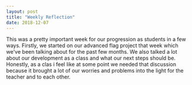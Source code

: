 ```yaml
---
layout: post
title: "Weekly Reflection"
date: 2018-12-07
---
```




This was a pretty important week for our progression as students in a few ways. Firstly, we started on our advanced flag project that week which we've been talking about for the past few months. We also talked a lot about our development as a class and what our next steps should be. Honestly, as a clas i feel like at some point we needed that discussion because it brought a lot of our worries and problems into the light for the teacher and to each other.
